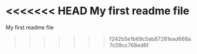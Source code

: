 <<<<<<< HEAD
My first readme
file
=======
My first readme file
>>>>>>> f242b5e1b69c5ab87281ead668a7c09cc768ed6f
